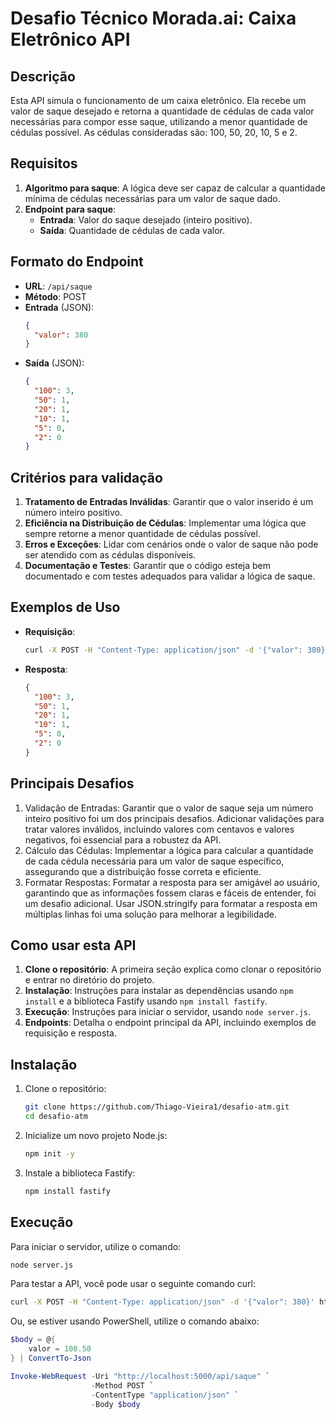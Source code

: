# Desafio Técnico Morada.ai: Caixa Eletrônico API

## Descrição
Esta API simula o funcionamento de um caixa eletrônico. Ela recebe um valor de saque desejado e retorna a quantidade de cédulas de cada valor necessárias para compor esse saque, utilizando a menor quantidade de cédulas possível. As cédulas consideradas são: 100, 50, 20, 10, 5 e 2.

## Requisitos

1. **Algoritmo para saque**: A lógica deve ser capaz de calcular a quantidade mínima de cédulas necessárias para um valor de saque dado.
2. **Endpoint para saque**:
   - **Entrada**: Valor do saque desejado (inteiro positivo).
   - **Saída**: Quantidade de cédulas de cada valor.

## Formato do Endpoint

- **URL**: `/api/saque`
- **Método**: POST
- **Entrada** (JSON):
  ```json
  {
    "valor": 380
  }
  ```
- **Saída** (JSON):
  ```json
  {
    "100": 3,
    "50": 1,
    "20": 1,
    "10": 1,
    "5": 0,
    "2": 0
  }
  ```

## Critérios para validação

1. **Tratamento de Entradas Inválidas**: Garantir que o valor inserido é um número inteiro positivo.
2. **Eficiência na Distribuição de Cédulas**: Implementar uma lógica que sempre retorne a menor quantidade de cédulas possível.
3. **Erros e Exceções**: Lidar com cenários onde o valor de saque não pode ser atendido com as cédulas disponíveis.
4. **Documentação e Testes**: Garantir que o código esteja bem documentado e com testes adequados para validar a lógica de saque.

## Exemplos de Uso

- **Requisição**:
  ```bash
  curl -X POST -H "Content-Type: application/json" -d '{"valor": 380}' http://localhost:5000/api/saque
  ```
- **Resposta**:
  ```json
  {
    "100": 3,
    "50": 1,
    "20": 1,
    "10": 1,
    "5": 0,
    "2": 0
  }
  ```

## Principais Desafios

1. Validação de Entradas: Garantir que o valor de saque seja um número inteiro positivo foi um dos principais desafios. Adicionar validações para tratar valores inválidos, incluindo valores com centavos e valores negativos, foi essencial para a robustez da API.
2. Cálculo das Cédulas: Implementar a lógica para calcular a quantidade de cada cédula necessária para um valor de saque específico, assegurando que a distribuição fosse correta e eficiente.
3. Formatar Respostas: Formatar a resposta para ser amigável ao usuário, garantindo que as informações fossem claras e fáceis de entender, foi um desafio adicional. Usar JSON.stringify para formatar a resposta em múltiplas linhas foi uma solução para melhorar a legibilidade.


## Como usar esta API

1. **Clone o repositório**: A primeira seção explica como clonar o repositório e entrar no diretório do projeto.
2. **Instalação**: Instruções para instalar as dependências usando `npm install` e a biblioteca Fastify usando `npm install fastify`.
3. **Execução**: Instruções para iniciar o servidor, usando `node server.js`.
4. **Endpoints**: Detalha o endpoint principal da API, incluindo exemplos de requisição e resposta.

## Instalação

1. Clone o repositório:
    ```sh
    git clone https://github.com/Thiago-Vieira1/desafio-atm.git
    cd desafio-atm
    ```

2. Inicialize um novo projeto Node.js:
    ```sh
    npm init -y
    ```

3. Instale a biblioteca Fastify:
    ```sh
    npm install fastify
    ```

## Execução

Para iniciar o servidor, utilize o comando:
```sh
node server.js
```

Para testar a API, você pode usar o seguinte comando curl:

```sh
curl -X POST -H "Content-Type: application/json" -d '{"valor": 380}' http://localhost:5000/api/saque
```

Ou, se estiver usando PowerShell, utilize o comando abaixo:

```powershell
$body = @{
    valor = 100.50
} | ConvertTo-Json

Invoke-WebRequest -Uri "http://localhost:5000/api/saque" `
                  -Method POST `
                  -ContentType "application/json" `
                  -Body $body
```
